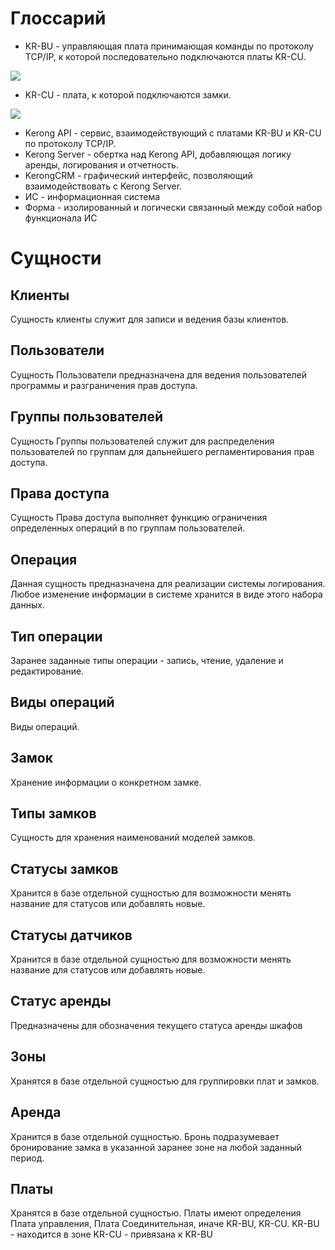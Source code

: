 # Глоссарий
* KR-BU - управляющая плата принимающая команды по протоколу TCP/IP, к которой последовательно подключаются платы KR-CU.


![](/assets/Images/docs/krbu.png)


* KR-CU - плата, к которой подключаются замки.


![](/assets/Images/docs/krcu.png)

* Kerong API - сервис, взаимодействующий с платами KR-BU и KR-CU по протоколу TCP/IP.
* Kerong Server - обертка над Kerong API, добавляющая логику аренды, логирования и отчетность.
* KerongCRM - графический интерфейс, позволяющий взаимодействовать с Kerong Server.
* ИС - информационная система
* Форма - изолированный и логически связанный между собой набор функционала ИС

# Сущности
## Клиенты
Сущность клиенты служит для записи и ведения базы клиентов.

## Пользователи
Сущность Пользователи предназначена для ведения пользователей программы и разграничения прав доступа.

## Группы пользователей
Сущность Группы пользователей служит для распределения пользователей по группам для дальнейшего регламентирования прав доступа.

## Права доступа
Сущность Права доступа выполняет функцию ограничения определенных операций в по группам пользователей. 

## Операция
Данная сущность предназначена для реализации системы логирования. Любое изменение информации в системе хранится в виде этого набора данных.

## Тип операции
Заранее заданные типы операции - запись, чтение, удаление и редактирование.

## Виды операций
Виды операций.

## Замок
Хранение информации о конкретном замке.

## Типы замков
Сущность для хранения наименований моделей замков.

## Статусы замков
Хранится в базе отдельной сущностью для возможности менять название для статусов или добавлять новые.

## Статусы датчиков

Хранится в базе отдельной сущностью для возможности менять название для статусов или добавлять новые.

## Статус аренды
Предназначены для обозначения текущего статуса аренды шкафов

## Зоны

Хранятся в базе отдельной сущностью для группировки плат и замков.

## Аренда

Хранится в базе отдельной сущностью. Бронь подразумевает бронирование замка в указанной заранее зоне на любой заданный период.

## Платы

Хранятся в базе отдельной сущностью. Платы имеют определения Плата управления, Плата Соединительная, иначе KR-BU, KR-CU.
KR-BU - находится в зоне
KR-СU - привязана к KR-BU


